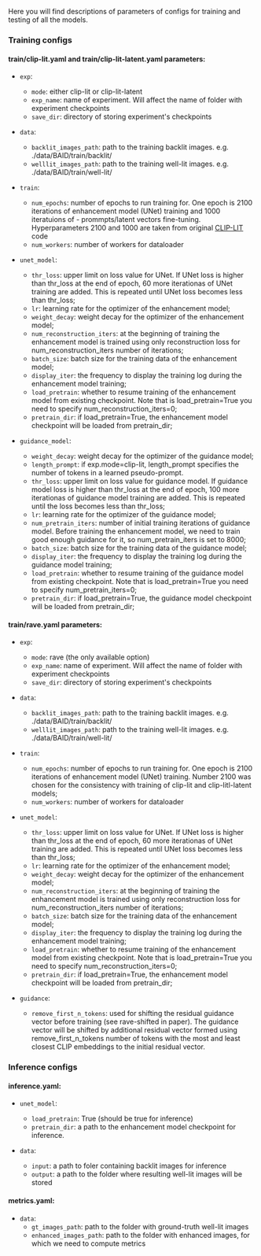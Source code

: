 Here you will find descriptions of parameters of configs for training and testing of all the models.

### Training configs

#### train/clip-lit.yaml and train/clip-lit-latent.yaml parameters:

- ```exp```:
    - ```mode```: either clip-lit or clip-lit-latent
    - ```exp_name```: name of experiment. Will affect the name of folder with experiment checkpoints
    - ```save_dir```: directory of storing experiment's checkpoints

- ```data```:
    - ```backlit_images_path```: path to the training backlit images. e.g. ./data/BAID/train/backlit/
    - ```welllit_images_path```: path to the training well-lit images. e.g. ./data/BAID/train/well-lit/

- ```train```:
    - ```num_epochs```: number of epochs to run training for. One epoch is 2100 iterations of enhancement model (UNet) training and 1000 iteratuions of - prommpts/latent vectors fine-tuning. Hyperparameters 2100 and 1000 are taken from original [CLIP-LIT](hhttps://github.com/ZhexinLiang/CLIP-LIT) code
    - ```num_workers```: number of workers for dataloader

- ```unet_model```:
    - ```thr_loss```: upper limit on loss value for UNet. If UNet loss is higher than thr_loss at the end of epoch, 60 more iterationas of UNet training are added. This is repeated until UNet loss becomes less than thr_loss;
    - ```lr```: learning rate for the optimizer of the enhancement model;
    - ```weight_decay```: weight decay for the optimizer of the enhancement model;
    - ```num_reconstruction_iters```: at the beginning of training the enhancement model is trained using only reconstruction loss for num_reconstruction_iters number of iterations;
    - ```batch_size```: batch size for the training data of the enhancement model;
    - ```display_iter```: the frequency to display the training log during the enhancement model training;
    - ```load_pretrain```: whether to resume training of the enhancement model from existing checkpoint. Note that is load_pretrain=True you need to specify num_reconstruction_iters=0;
    - ```pretrain_dir```: if load_pretrain=True, the enhancement model checkpoint will be loaded from pretrain_dir;

- ```guidance_model```:
    - ```weight_decay```: weight decay for the optimizer of the guidance model;
    - ```length_prompt```: if exp.mode=clip-lit, length_prompt specifies the number of tokens in a learned pseudo-prompt.
    - ```thr_loss```: upper limit on loss value for guidance model. If guidance model loss is higher than thr_loss at the end of epoch, 100 more iterationas of guidance model training are added. This is repeated until the loss becomes less than thr_loss;
    - ```lr```: learning rate for the optimizer of the guidance model;
    - ```num_pretrain_iters```: number of initial training iterations of guidance model. Before training the enhancement model, we need to train good enough guidance for it, so num_pretrain_iters is set to 8000;
    - ```batch_size```: batch size for the training data of the guidance model;
    - ```display_iter```: the frequency to display the training log during the guidance model training;
    - ```load_pretrain```: whether to resume training of the guidance model from existing checkpoint. Note that is load_pretrain=True you need to specify num_pretrain_iters=0;
    - ```pretrain_dir```: if load_pretrain=True, the guidance model checkpoint will be loaded from pretrain_dir;


#### train/rave.yaml parameters:

- ```exp```:
  - ```mode```: rave (the only available option)
  - ```exp_name```: name of experiment. Will affect the name of folder with experiment checkpoints
  - ```save_dir```: directory of storing experiment's checkpoints

- ```data```:
  - ```backlit_images_path```: path to the training backlit images. e.g. ./data/BAID/train/backlit/
  - ```welllit_images_path```: path to the training well-lit images. e.g. ./data/BAID/train/well-lit/
    
- ```train```:
  - ```num_epochs```: number of epochs to run training for. One epoch is 2100 iterations of enhancement model (UNet) training. Number 2100 was chosen for the consistency with training of clip-lit and clip-litl-latent models;
  - ```num_workers```: number of workers for dataloader

- ```unet_model```:
  - ```thr_loss```: upper limit on loss value for UNet. If UNet loss is higher than thr_loss at the end of epoch, 60 more iterationas of UNet training are added. This is repeated until UNet loss becomes less than thr_loss;
  - ```lr```: learning rate for the optimizer of the enhancement model;
  - ```weight_decay```: weight decay for the optimizer of the enhancement model;
  - ```num_reconstruction_iters```: at the beginning of training the enhancement model is trained using only reconstruction loss for num_reconstruction_iters number of iterations;
  - ```batch_size```: batch size for the training data of the enhancement model;
  - ```display_iter```: the frequency to display the training log during the enhancement model training;
  - ```load_pretrain```: whether to resume training of the enhancement model from existing checkpoint. Note that is load_pretrain=True you need to specify num_reconstruction_iters=0;
  - ```pretrain_dir```: if load_pretrain=True, the enhancement model checkpoint will be loaded from pretrain_dir;

- ```guidance```:
  - ```remove_first_n_tokens```: used for shifting the residual guidance vector before training (see rave-shifted in paper). The guidance vector will be shifted by additional residual vector formed using remove_first_n_tokens number of tokens with the most and least closest CLIP embeddings to the initial residual vector.


### Inference configs

#### inference.yaml:

- ```unet_model```:
  - ```load_pretrain```: True (should be true for inference)
  - ```pretrain_dir```: a path to the enhancement model checkpoint for inference. 

- ```data```:
  - ```input```: a path to foler containing backlit images for inference
  - ```output```: a path to the folder where resulting well-lit images will be stored


#### metrics.yaml:

- ```data```:
  - ```gt_images_path```: path to the folder with ground-truth well-lit images
  - ```enhanced_images_path```: path to the folder with enhanced images, for which we need to compute metrics


